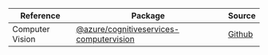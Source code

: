 | Reference | Package | Source |
|---|---|---|
|Computer Vision|[@azure/cognitiveservices-computervision](https://www.npmjs.com/package/@azure/cognitiveservices-computervision)|[Github](https://github.com/Azure/azure-sdk-for-js)|
